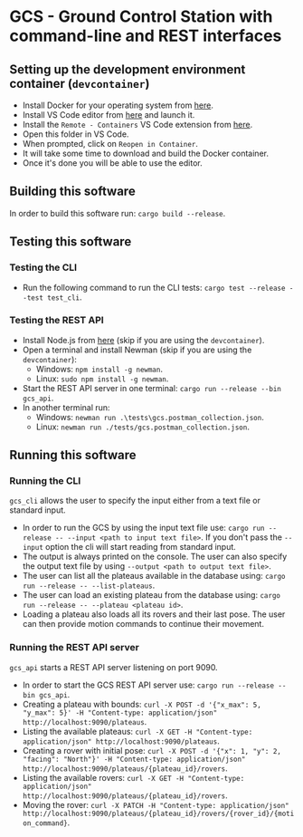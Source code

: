 # GCS - Ground Control Station with command-line and REST interfaces

## Setting up the development environment container (`devcontainer`)
* Install Docker for your operating system from [here](https://www.docker.com/get-started).
* Install VS Code editor from [here](https://code.visualstudio.com/Download) and launch it.
* Install the `Remote - Containers` VS Code extension from [here](https://marketplace.visualstudio.com/items?itemName=ms-vscode-remote.remote-containers).
* Open this folder in VS Code.
* When prompted, click on `Reopen in Container`.
* It will take some time to download and build the Docker container.
* Once it's done you will be able to use the editor.

## Building this software
In order to build this software run: `cargo build --release`.

## Testing this software

### Testing the CLI
* Run the following command to run the CLI tests: `cargo test --release --test test_cli`.

### Testing the REST API
* Install Node.js from [here](https://nodejs.org/en/download/) (skip if you are using the `devcontainer`).
* Open a terminal and install Newman (skip if you are using the `devcontainer`):
    * Windows: `npm install -g newman`.
    * Linux: `sudo npm install -g newman`.
* Start the REST API server in one terminal: `cargo run --release --bin gcs_api`.
* In another terminal run:
    * Windows: `newman run .\tests\gcs.postman_collection.json`.
    * Linux: `newman run ./tests/gcs.postman_collection.json`.

## Running this software

### Running the CLI
`gcs_cli` allows the user to specify the input either from a text file or standard input.
* In order to run the GCS by using the input text file use: `cargo run --release -- --input <path to input text file>`. If you don't pass the `--input` option the cli will start reading from standard input.
* The output is always printed on the console. The user can also specify the output text file by using `--output <path to output text file>`.
* The user can list all the plateaus available in the database using: `cargo run --release -- --list-plateaus`.
* The user can load an existing plateau from the database using: `cargo run --release -- --plateau <plateau id>`.
* Loading a plateau also loads all its rovers and their last pose. The user can then provide motion commands to continue their movement.

### Running the REST API server
`gcs_api` starts a REST API server listening on port 9090.
* In order to start the GCS REST API server use: `cargo run --release --bin gcs_api`.
* Creating a plateau with bounds: `curl -X POST -d '{"x_max": 5, "y_max": 5}' -H "Content-type: application/json" http://localhost:9090/plateaus`.
* Listing the available plateaus: `curl -X GET -H "Content-type: application/json" http://localhost:9090/plateaus`.
* Creating a rover with initial pose: `curl -X POST -d '{"x": 1, "y": 2, "facing": "North"}' -H "Content-type: application/json" http://localhost:9090/plateaus/{plateau_id}/rovers`.
* Listing the available rovers: `curl -X GET -H "Content-type: application/json" http://localhost:9090/plateaus/{plateau_id}/rovers`.
* Moving the rover: `curl -X PATCH -H "Content-type: application/json" http://localhost:9090/plateaus/{plateau_id}/rovers/{rover_id}/{motion_command}`.
